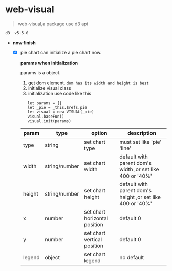 # web-visual

> web-visual,a package use d3 api

  `d3  v5.5.0`

- **now finish**
  - [x] pie chart
      can initialize a pie chart now.  

    **params when initialization**
  
    params is a object.
    1. get dom element. `dom has its width and height is best`
    2. initialize visual class
    3. initialization use code like this  

    ```javascrpit
       let params = {}
       let _pie = _this.$refs.pie
       let visual = new VISUAL(_pie)
       visual.baseFun()
       visual.init(params)
    ```  

    | param  | type          | option                        | description                                                |
    | ------ | ------------- | ----------------------------- | ---------------------------------------------------------- |
    | type   | string        | set chart type                | must set like 'pie' 'line'                                 |
    | width  | string/number | set chart width               | default with parent dom's width ,or set like  400 or '40%' |
    | height | string/number | set chart height              | default with parent dom's height ,or set like 400 or '40%' |
    | x      | number        | set chart horizontal position | default 0                                                  |
    | y      | number        | set chart vertical position   | default 0                                                  |
    | legend | object        | set chart legend              | no default                                                 |
